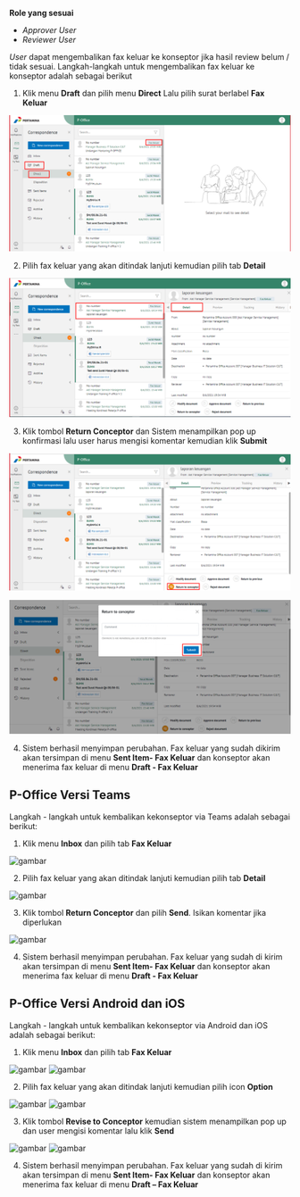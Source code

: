 **Role yang sesuai**

- *Approver User*
- *Reviewer User*

*User* dapat mengembalikan fax keluar ke konseptor jika hasil review belum / tidak sesuai. Langkah-langkah untuk mengembalikan fax keluar ke konseptor adalah sebagai berikut

1. Klik menu **Draft** dan pilih menu **Direct** Lalu pilih surat berlabel **Fax Keluar**

![gambar](FaxKeluar/FK_Web/02FK42.png)

2. Pilih fax keluar yang akan ditindak lanjuti kemudian pilih tab **Detail**

![gambar](FaxKeluar/FK_Web/02FK43.png)

3. Klik tombol **Return Conceptor** dan Sistem menampilkan pop up konfirmasi lalu user harus mengisi komentar kemudian klik **Submit**

![gambar](FaxKeluar/FK_Web/02FK41.png)

![gambar](FaxKeluar/FK_Web/02FK41-1.png)

4. Sistem berhasil menyimpan perubahan. Fax keluar yang sudah dikirim akan tersimpan di menu **Sent Item- Fax Keluar** dan konseptor akan menerima fax keluar di menu **Draft - Fax Keluar**


## **P-Office Versi Teams**

Langkah - langkah untuk kembalikan kekonseptor via Teams adalah sebagai berikut:

1. Klik menu **Inbox** dan pilih tab **Fax Keluar**

![gambar](FaxKeluar/FK_Teams/FK43.png)

2. Pilih fax keluar yang akan ditindak lanjuti kemudian pilih tab **Detail**

![gambar](FaxKeluar/FK_Teams/FK44.png)

3. Klik tombol **Return Conceptor** dan pilih **Send**. Isikan komentar jika diperlukan

![gambar](FaxKeluar/FK_Teams/FK45.png)

4. Sistem berhasil menyimpan perubahan. Fax keluar yang sudah di kirim akan tersimpan di menu **Sent Item- Fax Keluar** dan konseptor akan menerima fax keluar di menu **Draft - Fax Keluar**


## **P-Office Versi Android dan iOS**

Langkah - langkah untuk kembalikan kekonseptor via Android dan iOS adalah sebagai berikut: 

1. Klik menu **Inbox** dan pilih tab **Fax Keluar**
   
![gambar](FaxKeluar/FK_Android/KonseptorFK/A01.jpg) ![gambar](FaxKeluar/FK_Android/KonseptorFK/A02.jpg)

2. Pilih fax keluar yang akan ditindak lanjuti kemudian pilih icon **Option**

![gambar](FaxKeluar/FK_Android/KonseptorFK/A03.jpg) ![gambar](FaxKeluar/FK_Android/KonseptorFK/A04.jpg)

3. Klik tombol **Revise to Conceptor** kemudian sistem menampilkan pop up dan user mengisi komentar lalu klik **Send**

![gambar](FaxKeluar/FK_Android/KonseptorFK/A05.jpg) ![gambar](FaxKeluar/FK_Android/KonseptorFK/A06.jpg)

4. Sistem berhasil menyimpan perubahan. Fax keluar yang sudah di kirim akan tersimpan di menu **Sent Item- Fax Keluar** dan konseptor akan menerima fax keluar di menu **Draft – Fax Keluar**







